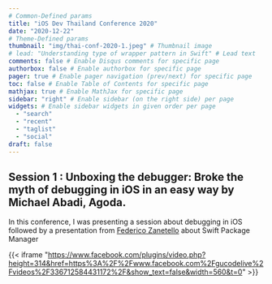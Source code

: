 ```yaml
---
# Common-Defined params
title: "iOS Dev Thailand Conference 2020"
date: "2020-12-22"
# Theme-Defined params
thumbnail: "img/thai-conf-2020-1.jpeg" # Thumbnail image
# lead: "Understanding type of wrapper pattern in Swift" # Lead text
comments: false # Enable Disqus comments for specific page
authorbox: false # Enable authorbox for specific page
pager: true # Enable pager navigation (prev/next) for specific page
toc: false # Enable Table of Contents for specific page
mathjax: true # Enable MathJax for specific page
sidebar: "right" # Enable sidebar (on the right side) per page
widgets: # Enable sidebar widgets in given order per page
  - "search"
  - "recent"
  - "taglist"
  - "social"
draft: false
---
```


## Session 1 : Unboxing the debugger: Broke the myth of debugging in iOS in an easy way by Michael Abadi, Agoda.

In this conference, I was presenting a session about debugging in iOS followed by a presentation from [Federico Zanetello](https://twitter.com/zntfdr) about Swift Package Manager

{{< iframe "https://www.facebook.com/plugins/video.php?height=314&href=https%3A%2F%2Fwww.facebook.com%2Fgucodelive%2Fvideos%2F336712584431172%2F&show_text=false&width=560&t=0" >}}
